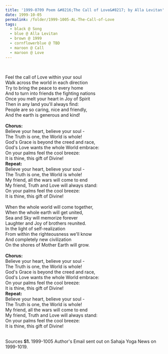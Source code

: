 ```yaml
---
title: '1999-0709 Poem &#8216;The Call of Love&#8217; by Alla Levitan'
date: 1999-10-05
permalink: /folder/1999-1005-AL-The-Call-of-Love
tags:
  - black @ Song
  - blue @ Alla Levitan
  - brown @ 1999
  - cornflowerblue @ TBD
  - maroon @ Call
  - maroon @ Love  
---
```


<br>

<p>
Feel the call of Love within your soul<br>
Walk across the world in each direction<br>
Try to bring the peace to every home<br>
And to turn into friends the fighting nations<br>
Once you melt your heart in Joy of Spirit<br>
Then in any land you'll always find:<br>
People are so caring, nice and friendly,<br>
And the earth is generous and kind!<br>
<br>
<b>Chorus:</b><br>
Believe your heart, believe your soul -<br>
The Truth is one, the World is whole!<br>
God's Grace is beyond the creed and race,<br>
God's Love wants the whole World embrace:<br>
On your palms feel the cool breeze:<br>
It is thine, this gift of Divine!<br>
<b>Repeat:</b><br>
Believe your heart, believe your soul -<br>
The Truth is one, the World is whole!<br>
My friend, all the wars will come to end<br>
My friend, Truth and Love will always stand:<br>
On your palms feel the cool breeze:<br>
It is thine, this gift of Divine!<br>
<br>
When the whole world will come together,<br>
When the whole earth will get united,<br>
Sea and Sky will memorize forever<br>
Laughter and Joy of brothers reunited.<br>
In the light of self-realization<br>
From within the righteousness we'll know<br>
And completely new civilization<br>
On the shores of Mother Earth will grow.<br>
<br>
<b>Chorus:</b><br>
Believe your heart, believe your soul -<br>
The Truth is one, the World is whole!<br>
God's Grace is beyond the creed and race,<br>
God's Love wants the whole World embrace:<br>
On your palms feel the cool breeze:<br>
It is thine, this gift of Divine!<br>
<b>Repeat:</b><br>
Believe your heart, believe your soul -<br>
The Truth is one, the World is whole!<br>
My friend, all the wars will come to end<br>
My friend, Truth and Love will always stand:<br>
On your palms feel the cool breeze:<br>
It is thine, this gift of Divine!<br>
</p>

<br>

<wave-list>
<list-title color="DarkSeaGreen" width="40">Sources</list-title>
  <list-item color="BlanchedAlmond"  width="280"><b>S1. </b> 1999-1005 Author's Email sent out on Sahaja Yoga News on 1999-1019.</list-item>
</wave-list>